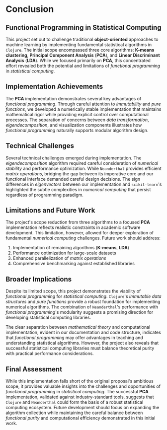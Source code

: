 # Conclusion

## Functional Programming in Statistical Computing

This project set out to challenge traditional **object-oriented** approaches to machine learning by implementing fundamental statistical algorithms in `Clojure`. The initial scope encompassed three core algorithms: **K-means clustering**, **Principal Component Analysis** (**PCA**), and **Linear Discriminant Analysis** (**LDA**). While we focused primarily on **PCA**, this concentrated effort revealed both the potential and limitations of *functional programming* in *statistical computing*.

## Implementation Achievements

The **PCA** implementation demonstrates several key advantages of *functional programming*. Through careful attention to *immutability* and *pure functions*, we developed a numerically stable implementation that maintains mathematical rigor while providing explicit control over computational processes. The separation of concerns between *data transformation*, *eigendecomposition*, and visualization components illustrates how *functional programming* naturally supports modular algorithm design.

## Technical Challenges

Several technical challenges emerged during implementation. The *eigendecomposition* algorithm required careful consideration of *numerical stability* and performance optimization. While `Neanderthal` provides efficient *matrix operations*, bridging the gap between its imperative core and our functional interface demanded careful design decisions. The sign differences in *eigenvectors* between our implementation and `scikit-learn`'s highlighted the subtle complexities in *numerical computing* that persist regardless of programming paradigm.

## Limitations and Future Work

The project's scope reduction from three algorithms to a focused **PCA** implementation reflects realistic constraints in academic software development. This limitation, however, allowed for deeper exploration of fundamental *numerical computing* challenges. Future work should address:

1. Implementation of remaining algorithms (**K-means**, **LDA**)
2. Performance optimization for large-scale datasets
3. Enhanced parallelization of *matrix operations*
4. Comprehensive benchmarking against established libraries

## Broader Implications

Despite its limited scope, this project demonstrates the viability of *functional programming* for *statistical computing*. `Clojure`'s *immutable data structures* and *pure functions* provide a robust foundation for implementing numerical algorithms. The combination of `Neanderthal`'s performance with *functional programming*'s modularity suggests a promising direction for developing statistical computing libraries.

The clear separation between *mathematical theory* and computational implementation, evident in our documentation and code structure, indicates that *functional programming* may offer advantages in teaching and understanding statistical algorithms. However, the project also reveals that successful statistical computing libraries must balance theoretical purity with practical performance considerations.

## Final Assessment

While this implementation falls short of the original proposal's ambitious scope, it provides valuable insights into the challenges and opportunities of *functional programming* in *statistical computing*. The successful **PCA** implementation, validated against industry-standard tools, suggests that `Clojure` and `Neanderthal` could form the basis of a robust statistical computing ecosystem. Future development should focus on expanding the algorithm collection while maintaining the careful balance between *functional purity* and computational efficiency demonstrated in this initial work.
